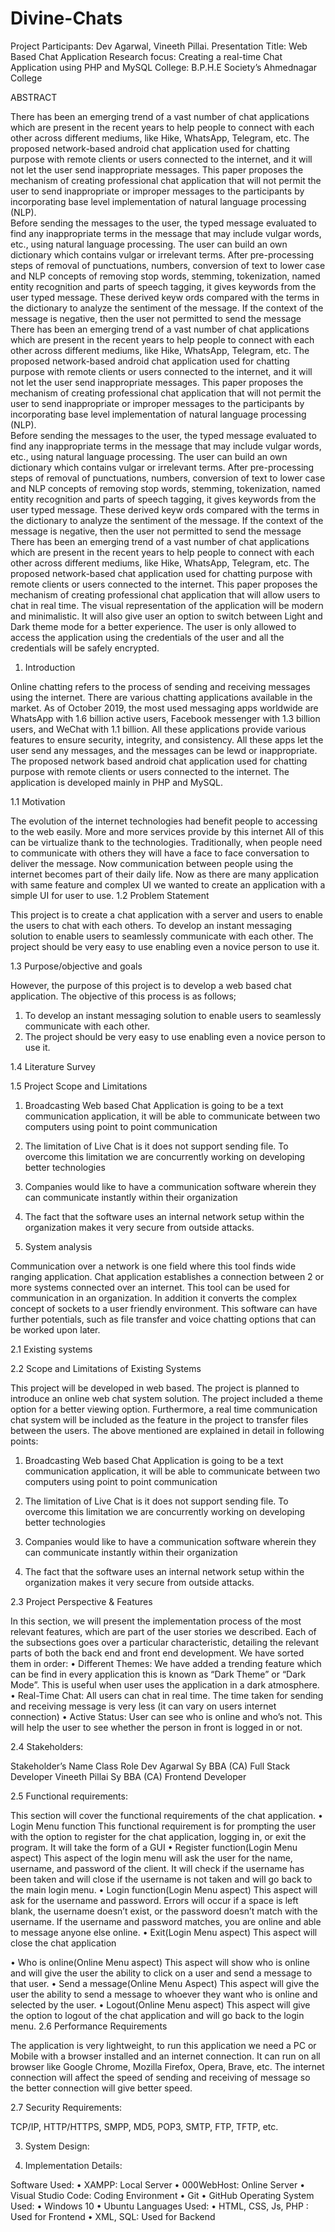 # Divine-Chats


Project Participants: Dev Agarwal, Vineeth Pillai.
Presentation Title: Web Based Chat Application
Research focus: Creating a real-time Chat Application using PHP and MySQL
College: B.P.H.E Society’s Ahmednagar College
 
ABSTRACT

There has been an emerging trend of a vast 
number of chat applications which are present in the recent years 
to help people to connect with each other across different 
mediums, like Hike, WhatsApp, Telegram, etc. The proposed 
network-based android chat application used for chatting 
purpose with remote clients or users connected to the internet, 
and it will not let the user send inappropriate messages. This 
paper proposes the mechanism of creating professional chat 
application that will not permit the user to send inappropriate or 
improper messages to the participants by incorporating base 
level implementation of natural language processing (NLP).  
Before sending the messages to the user, the typed message 
evaluated to find any inappropriate terms in the message that 
may include vulgar words, etc., using natural language 
processing. The user can build an own dictionary which contains 
vulgar or irrelevant terms. After pre-processing steps of removal 
of punctuations, numbers, conversion of text to lower case and 
NLP concepts of removing stop words, stemming, tokenization, 
named entity recognition and parts of speech tagging, it gives 
keywords from the user typed message. These derived keyw ords 
compared with the terms in the dictionary to analyze the 
sentiment of the message. If the context of the message is 
negative, then the user not permitted to send the message
There has been an emerging trend of a vast 
number of chat applications which are present in the recent years 
to help people to connect with each other across different 
mediums, like Hike, WhatsApp, Telegram, etc. The proposed 
network-based android chat application used for chatting 
purpose with remote clients or users connected to the internet, 
and it will not let the user send inappropriate messages. This 
paper proposes the mechanism of creating professional chat 
application that will not permit the user to send inappropriate or 
improper messages to the participants by incorporating base 
level implementation of natural language processing (NLP).  
Before sending the messages to the user, the typed message 
evaluated to find any inappropriate terms in the message that 
may include vulgar words, etc., using natural language 
processing. The user can build an own dictionary which contains 
vulgar or irrelevant terms. After pre-processing steps of removal 
of punctuations, numbers, conversion of text to lower case and 
NLP concepts of removing stop words, stemming, tokenization, 
named entity recognition and parts of speech tagging, it gives 
keywords from the user typed message. These derived keyw ords 
compared with the terms in the dictionary to analyze the 
sentiment of the message. If the context of the message is 
negative, then the user not permitted to send the message
There has been an emerging trend of a vast number of chat applications which are present in the recent years to help people to connect with each other across different mediums, like Hike, WhatsApp, Telegram, etc. The proposed network-based chat application used for chatting purpose with remote clients or users connected to the internet. This paper proposes the mechanism of creating professional chat application that will allow users to chat in real time. The visual representation of the application will be modern and minimalistic. It will also give user an option to switch between Light and Dark theme mode for a better experience. The user is only allowed to access the application using the credentials of the user and all the credentials will be safely encrypted.    

1. Introduction

Online chatting refers to the process of sending and receiving messages using the internet. There are various chatting applications available in the market. As of October 2019, the most used messaging apps worldwide are WhatsApp with 1.6 billion active users, Facebook messenger with 1.3 billion users, and WeChat with 1.1 billion.  All these applications provide various features to ensure security, integrity, and consistency. All these apps let the user send any messages, and the messages can be lewd or inappropriate. The proposed network based android chat application used for chatting purpose with remote clients or users connected to the internet. The application is developed mainly in PHP and MySQL.

1.1 Motivation

The evolution of the internet technologies had benefit people to accessing to the web easily. More and more services provide by this internet All of this can be virtualize thank to the technologies. Traditionally, when people need to communicate with others they will have a face to face conversation to deliver the message. Now communication between people using the internet becomes part of their daily life. Now as there are many application with same feature and complex UI we wanted to create an application with a simple UI for user to use.
 1.2 Problem Statement

This project is to create a chat application with a server and users to enable the users to chat with each others. To develop an instant messaging solution to enable users to seamlessly communicate with each other. The project should be very easy to use enabling even a novice person to use it.

1.3 Purpose/objective and goals

However, the purpose of this project is to develop a web based chat application. The objective of this process is as follows; 
1. To develop an instant messaging solution to enable users to seamlessly communicate with each other. 
2. The project should be very easy to use enabling even a novice person to use it.

1.4 Literature Survey


1.5 Project Scope and Limitations

1.	Broadcasting Web based Chat Application is going to be a text communication application, it will be able to communicate between two computers using point to point communication

2.	The limitation of Live Chat is it does not support sending file. To overcome this limitation we are concurrently working on developing better technologies

3.	Companies would like to have a communication software wherein they can communicate instantly within their organization

4.	The fact that the software uses an internal network setup within the organization makes it very secure from outside attacks.


2. System analysis

Communication over a network is one field where this tool finds wide ranging application. Chat application establishes a connection between 2 or more systems connected over an internet. This tool can be used for communication in an organization. In addition it converts the complex concept of sockets to a user friendly environment. This software can have further potentials, such as file transfer and voice chatting options that can be worked upon later.

2.1 Existing systems

2.2 Scope and Limitations of Existing Systems

This project will be developed in web based. The project is planned to introduce an online web chat system solution. The project included a theme option for a better viewing option. Furthermore, a real time communication chat system will be included as the feature in the project to transfer files between the users. The above mentioned are explained in detail in following points:

1.	Broadcasting Web based Chat Application is going to be a text communication application, it will be able to communicate between two computers using point to point communication

2.	The limitation of Live Chat is it does not support sending file. To overcome this limitation we are concurrently working on developing better technologies

3.	Companies would like to have a communication software wherein they can communicate instantly within their organization

4.	The fact that the software uses an internal network setup within the organization makes it very secure from outside attacks.

2.3 Project Perspective & Features

In this section, we will present the implementation process of the most relevant features, which are part of the user stories we described. Each of the subsections goes over a particular characteristic, detailing the relevant parts of both the back end and front end development. We have sorted them in order:
•	Different Themes: We have added a trending feature which can be find in every application this is known as “Dark Theme” or “Dark Mode”. This is useful when user uses the application in a dark atmosphere. 
•	Real-Time Chat: All users can chat in real time. The time taken for sending and receiving message is very less (it can vary on users internet connection)
•	Active Status: User can see who is online and who’s not. This will help the user to see whether the person in front is logged in or not.

2.4 Stakeholders:

Stakeholder’s Name	Class	Role
Dev Agarwal	Sy BBA (CA)	Full Stack Developer
Vineeth Pillai	Sy BBA (CA)	Frontend Developer


2.5 Functional requirements:

This section will cover the functional requirements of the chat application.
•	Login Menu function
This functional requirement is for prompting the user with the option to register for the chat application, logging in, or exit the program. It will take the form of a GUI
•	Register function(Login Menu aspect)
This aspect of the login menu will ask the user for the name, username, and password of the client. It will check if the username has been taken and will close if the username is not taken and will go back to the main login menu.
•	Login function(Login Menu aspect)
This aspect will ask for the username and password. Errors will occur if a space is left blank, the username doesn’t exist, or the password doesn’t match with the username. If the username and password matches, you are online and able to message anyone else online.
•	Exit(Login Menu aspect)
This aspect will close the chat application

•	Who is online(Online Menu aspect)
This aspect will show who is online and will give the user the ability to click on a user and send a message to that user.
•	Send a message(Online Menu Aspect)
This aspect will give the user the ability to send a message to whoever they want who is online and selected by the user.
•	Logout(Online Menu aspect)
This aspect will give the option to logout of the chat application and will go back to the login menu. 
2.6 Performance Requirements

The application is very lightweight, to run this application we need a PC or Mobile with a browser installed and an internet connection. It can run on all browser like Google Chrome, Mozilla Firefox, Opera, Brave, etc. The internet connection will affect the speed of sending and receiving of message so the better connection will give better speed.

2.7 Security Requirements:

TCP/IP, HTTP/HTTPS, SMPP, MD5, POP3, SMTP, FTP, TFTP, etc.

3. System Design:

4. Implementation Details:

Software Used: 
•	XAMPP: Local Server
•	000WebHost: Online Server
•	Visual Studio Code: Coding Environment
•	Git
•	GitHub
Operating System Used:
•	Windows 10 
•	Ubuntu
Languages Used:
•	HTML, CSS, Js, PHP : Used for Frontend
•	XML, SQL: Used for Backend

 
